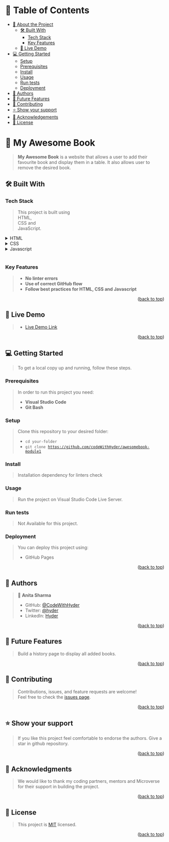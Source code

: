<a name="readme-top"></a>

<!-- TABLE OF CONTENTS -->

# 📗 Table of Contents

- [📖 About the Project](#about-project)
  - [🛠 Built With](#built-with)
    - [Tech Stack](#tech-stack)
    - [Key Features](#key-features)
  - [🚀 Live Demo](#live-demo)
- [💻 Getting Started](#getting-started)
  - [Setup](#setup)
  - [Prerequisites](#prerequisites)
  - [Install](#install)
  - [Usage](#usage)
  - [Run tests](#run-tests)
  - [Deployment](#triangular_flag_on_post-deployment)
- [👥 Authors](#authors)
- [🔭 Future Features](#future-features)
- [🤝 Contributing](#contributing)
- [⭐️ Show your support](#support)
- [🙏 Acknowledgements](#acknowledgements)
- [📝 License](#license)

<!-- PROJECT DESCRIPTION -->

# 📖 My Awesome Book <a name="about-project"></a>

> **My Awesome Book** is a website that allows a user to add their favourite book and display them in a table. It also allows user to remove the desired book.

## 🛠 Built With <a name="built-with"></a>

### Tech Stack <a name="tech-stack"></a>

> This project is built using <br> HTML, <br> CSS and <br> JavaScript.

<details>
  <summary>HTML</summary>
  <ul>
    <li><a href="https://html.com/#What_is_HTML">index.html</a></li>
  </ul>
</details>

<details>
  <summary>CSS</summary>
  <ul>
    <li><a href="https://html.com/css/#What_is_CSS">index.css</a></li>
  </ul>
</details>

<details>
  <summary>Javascript</summary>
  <ul>
    <li><a href="https://www.javascripttutorial.net/javascript-dom/document-object-model-in-javascript/">index.js</a></li>
  </ul>
</details>
<br>
<!-- Features -->

### Key Features <a name="key-features"></a>

> - **No linter errors** <br>
> - **Use of correct GitHub flow**
> - **Follow best practices for HTML, CSS and Javascript**

<p align="right">(<a href="#readme-top">back to top</a>)</p>

<!-- LIVE DEMO -->

## 🚀 Live Demo <a name="live-demo"></a>

> - [Live Demo Link](https://codewithhyder.github.io/awesomebook-module1/)

<p align="right">(<a href="#readme-top">back to top</a>)</p>

<!-- GETTING STARTED -->

## 💻 Getting Started <a name="getting-started"></a>

> To get a local copy up and running, follow these steps.

### Prerequisites

> In order to run this project you need:
> - **Visual Studio Code**
> - **Git Bash**

### Setup

> Clone this repository to your desired folder:<br>
> - <code>cd your-folder</code><br>
> - <code>git clone https://github.com/codeWithHyder/awesomebook-module1</code>

### Install

> Installation dependency for linters check

### Usage

> Run the project on Visual Studio Code Live Server.

### Run tests

> Not Available for this project.

### Deployment

> You can deploy this project using:
> - GitHub Pages

<p align="right">(<a href="#readme-top">back to top</a>)</p>

<!-- AUTHORS -->

## 👥 Authors <a name="authors"></a>

> 👤 **Anita Sharma**
> - GitHub: [@CodeWithHyder](https://github.com/codeWithHyder)
> - Twitter: [@hyder](https://twitter.com/@hyder3512)
> - LinkedIn: [Hyder](https://linkedin.com/in/https://www.linkedin.com/in/ghulam-hyder-dar)

<p align="right">(<a href="#readme-top">back to top</a>)</p>

<!-- FUTURE FEATURES -->

## 🔭 Future Features <a name="future-features"></a>

> Build a history page to display all added books.

<p align="right">(<a href="#readme-top">back to top</a>)</p>

<!-- CONTRIBUTING -->

## 🤝 Contributing <a name="contributing"></a>

> Contributions, issues, and feature requests are welcome! <br>
> Feel free to check the [issues page](https://github.com/codeWithHyder/awesomebook-module1/issues).

<p align="right">(<a href="#readme-top">back to top</a>)</p>

<!-- SUPPORT -->

## ⭐️ Show your support <a name="support"></a>

> If you like this project feel comfortable to endorse the authors. Give a star in github repository.

<p align="right">(<a href="#readme-top">back to top</a>)</p>

<!-- ACKNOWLEDGEMENTS -->

## 🙏 Acknowledgments <a name="acknowledgements"></a>

> We would like to thank my coding partners, mentors and Microverse for their support in building the project.

<p align="right">(<a href="#readme-top">back to top</a>)</p>

<!-- LICENSE -->

## 📝 License <a name="license"></a>

> This project is [MIT](MIT) licensed.

<p align="right">(<a href="#readme-top">back to top</a>)</p>
